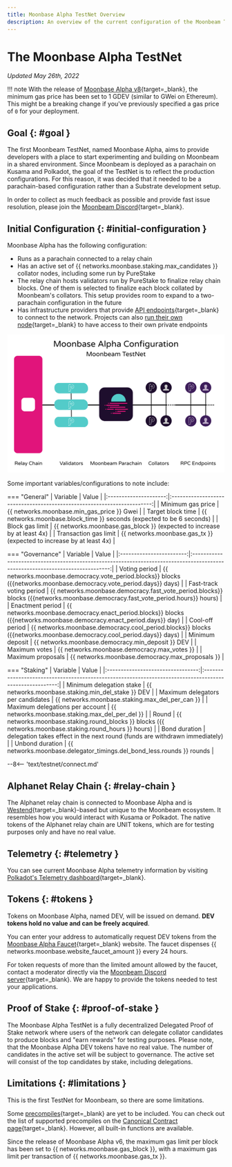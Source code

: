 ```yaml
---
title: Moonbase Alpha TestNet Overview
description: An overview of the current configuration of the Moonbeam TestNet, Moonbase Alpha, and information on how to start building on it using Solidity.
---
```


# The Moonbase Alpha TestNet

_Updated May 26th, 2022_

!!! note
    With the release of [Moonbase Alpha v8](https://github.com/PureStake/moonbeam/releases/tag/v0.8.0){target=_blank}, the minimum gas price has been set to 1 GDEV (similar to GWei on Ethereum). This might be a breaking change if you've previously specified a gas price of `0` for your deployment.

## Goal {: #goal } 

The first Moonbeam TestNet, named Moonbase Alpha, aims to provide developers with a place to start experimenting and building on Moonbeam in a shared environment. Since Moonbeam is deployed as a parachain on Kusama and Polkadot, the goal of the TestNet is to reflect the production configurations. For this reason, it was decided that it needed to be a parachain-based configuration rather than a Substrate development setup.

In order to collect as much feedback as possible and provide fast issue resolution, please join the [Moonbeam Discord](https://discord.gg/PfpUATX){target=_blank}.

## Initial Configuration {: #initial-configuration } 

Moonbase Alpha has the following configuration:

 - Runs as a parachain connected to a relay chain
 - Has an active set of {{ networks.moonbase.staking.max_candidates }} collator nodes, including some run by PureStake
 - The relay chain hosts validators run by PureStake to finalize relay chain blocks. One of them is selected to finalize each block collated by Moonbeam's collators. This setup provides room to expand to a two-parachain configuration in the future
 - Has infrastructure providers that provide [API endpoints](/builders/get-started/endpoints/){target=_blank} to connect to the network. Projects can also [run their own node](/node-operators/networks/run-a-node/){target=_blank} to have access to their own private endpoints

![TestNet Diagram](/images/learn/platform/networks/moonbase-diagram-v7.png)

Some important variables/configurations to note include:

=== "General"
    |       Variable        |                                  Value                                  |
    |:---------------------:|:-----------------------------------------------------------------------:|
    |   Minimum gas price   |               {{ networks.moonbase.min_gas_price }} Gwei                |
    |   Target block time   |  {{ networks.moonbase.block_time }} seconds (expected to be 6 seconds)  |
    |    Block gas limit    | {{ networks.moonbase.gas_block }} (expected to increase by at least 4x) |
    | Transaction gas limit |  {{ networks.moonbase.gas_tx }} (expected to increase by at least 4x)   |

=== "Governance"
    |         Variable         |                                                             Value                                                              |
    |:------------------------:|:------------------------------------------------------------------------------------------------------------------------------:|
    |      Voting period       |       {{ networks.moonbase.democracy.vote_period.blocks}} blocks ({{networks.moonbase.democracy.vote_period.days}} days)       |
    | Fast-track voting period | {{ networks.moonbase.democracy.fast_vote_period.blocks}} blocks ({{networks.moonbase.democracy.fast_vote_period.hours}} hours) |
    |     Enactment period     |      {{ networks.moonbase.democracy.enact_period.blocks}} blocks ({{networks.moonbase.democracy.enact_period.days}} day)       |
    |     Cool-off period      |       {{ networks.moonbase.democracy.cool_period.blocks}} blocks ({{networks.moonbase.democracy.cool_period.days}} days)       |
    |     Minimum deposit      |                                       {{ networks.moonbase.democracy.min_deposit }} DEV                                        |
    |      Maximum votes       |                                          {{ networks.moonbase.democracy.max_votes }}                                           |
    |    Maximum proposals     |                                        {{ networks.moonbase.democracy.max_proposals }}                                         |

=== "Staking"
    |             Variable              |                                                  Value                                                  |
    |:---------------------------------:|:-------------------------------------------------------------------------------------------------------:|
    |     Minimum delegation stake      |                            {{ networks.moonbase.staking.min_del_stake }} DEV                            |
    | Maximum delegators per candidates |                             {{ networks.moonbase.staking.max_del_per_can }}                             |
    |  Maximum delegations per account  |                             {{ networks.moonbase.staking.max_del_per_del }}                             |
    |               Round               | {{ networks.moonbase.staking.round_blocks }} blocks ({{ networks.moonbase.staking.round_hours }} hours) |
    |           Bond duration           |               delegation takes effect in the next round (funds are withdrawn immediately)               |
    |          Unbond duration          |                  {{ networks.moonbase.delegator_timings.del_bond_less.rounds }} rounds                  |

--8<-- 'text/testnet/connect.md'

## Alphanet Relay Chain {: #relay-chain }

The Alphanet relay chain is connected to Moonbase Alpha and is [Westend](https://polkadot.network/blog/westend-introducing-a-new-testnet-for-polkadot-and-kusama/){target=_blank}-based but unique to the Moonbeam ecosystem. It resembles how you would interact with Kusama or Polkadot. The native tokens of the Alphanet relay chain are UNIT tokens, which are for testing purposes only and have no real value.

## Telemetry {: #telemetry } 

You can see current Moonbase Alpha telemetry information by visiting [Polkadot's Telemetry dashboard](https://telemetry.polkadot.io/#list/0x91bc6e169807aaa54802737e1c504b2577d4fafedd5a02c10293b1cd60e39527){target=_blank}.

## Tokens {: #tokens } 

Tokens on Moonbase Alpha, named DEV, will be issued on demand. **DEV tokens hold no value and can be freely acquired**. 

You can enter your address to automatically request DEV tokens from the [Moonbase Alpha Faucet](https://apps.moonbeam.network/moonbase-alpha/faucet/){target=_blank} website. The faucet dispenses {{ networks.moonbase.website_faucet_amount }} every 24 hours.

For token requests of more than the limited amount allowed by the faucet, contact a moderator directly via the [Moonbeam Discord server](https://discord.gg/PfpUATX){target=_blank}. We are happy to provide the tokens needed to test your applications.

## Proof of Stake {: #proof-of-stake } 

The Moonbase Alpha TestNet is a fully decentralized Delegated Proof of Stake network where users of the network can delegate collator candidates to produce blocks and "earn rewards" for testing purposes. Please note, that the Moonbase Alpha DEV tokens have no real value. The number of candidates in the active set will be subject to governance. The active set will consist of the top candidates by stake, including delegations.

## Limitations {: #limitations } 

This is the first TestNet for Moonbeam, so there are some limitations.

Some [precompiles](https://docs.klaytn.com/smart-contract/precompiled-contracts){target=_blank} are yet to be included. You can check out the list of supported precompiles on the [Canonical Contract page](/builders/pallets-precompiles/precompiles/){target=_blank}. However, all built-in functions are available.

Since the release of Moonbase Alpha v6, the maximum gas limit per block has been set to {{ networks.moonbase.gas_block }}, with a maximum gas limit per transaction of {{ networks.moonbase.gas_tx }}.